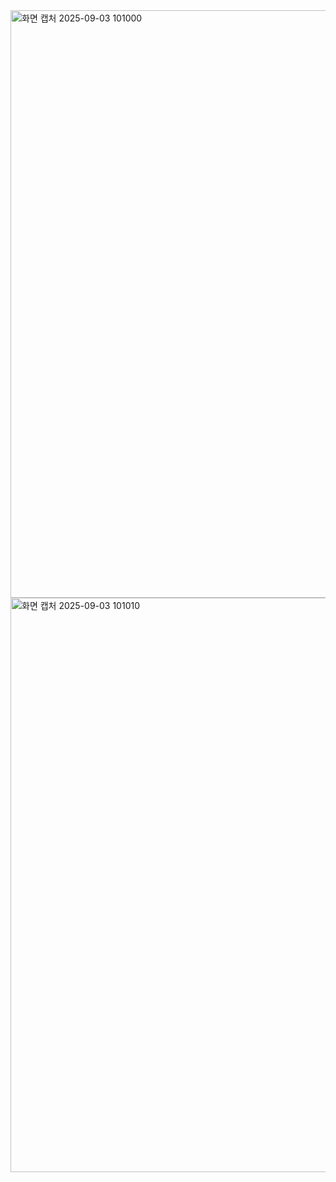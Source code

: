 <img width="1156" height="940" alt="화면 캡처 2025-09-03 101000" src="https://github.com/user-attachments/assets/27dd5618-5d78-47a3-979f-da1d8ff0150c" />

<img width="1142" height="919" alt="화면 캡처 2025-09-03 101010" src="https://github.com/user-attachments/assets/da937882-35c7-46ee-8022-beaeecd97cb3" />



